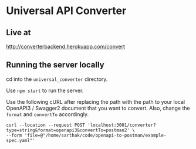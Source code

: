 # Universal API Converter

## Live at
http://converterbackend.herokuapp.com/convert

## Running the server locally

cd into the ```universal_converter``` directory.

Use ```npm start``` to run the server.

Use the following cURL after replacing the path with the path to your local OpenAPI3 / Swagger2 document that you want to convert. Also, change the ```format``` and ```convertTo``` accordingly.

```
curl --location --request POST 'localhost:3001/converter?type=string&format=openapi3&convertTo=postman2' \
--form 'file=@"/home/sarthak/code/openapi-to-postman/example-spec.yaml"'
```
